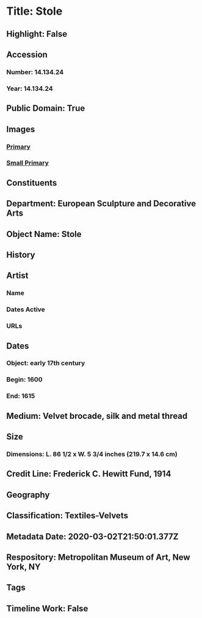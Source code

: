 # Title: Stole
## Highlight: False
## Accession
### Number: 14.134.24
### Year: 14.134.24
## Public Domain: True
## Images
### [Primary](https://images.metmuseum.org/CRDImages/es/original/26852.jpg)
### [Small Primary](https://images.metmuseum.org/CRDImages/es/web-large/26852.jpg)
## Constituents
## Department: European Sculpture and Decorative Arts
## Object Name: Stole
## History
## Artist
### Name
### Dates Active
### URLs
## Dates
### Object: early 17th century
### Begin: 1600
### End: 1615
## Medium: Velvet brocade, silk and metal thread
## Size
### Dimensions: L. 86 1/2 x W. 5 3/4 inches (219.7 x 14.6 cm)
## Credit Line: Frederick C. Hewitt Fund, 1914
## Geography
## Classification: Textiles-Velvets
## Metadata Date: 2020-03-02T21:50:01.377Z
## Respository: Metropolitan Museum of Art, New York, NY
## Tags
## Timeline Work: False